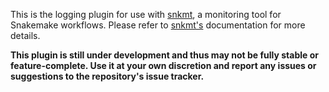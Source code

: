 This is the logging plugin for use with [snkmt](https://github.com/cademirch/snkmt), a monitoring tool for Snakemake workflows. Please refer to [snkmt's](https://github.com/cademirch/snkmt) documentation for more details.

**This plugin is still under development and thus may not be fully stable or feature-complete. Use it at your own discretion and report any issues or suggestions to the repository's issue tracker.**
